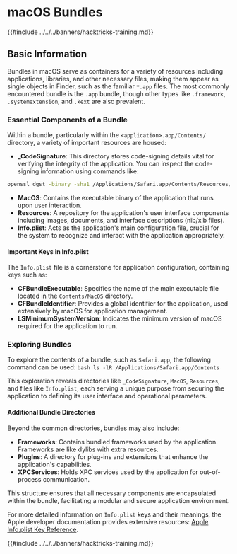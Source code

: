 # macOS Bundles

{{#include ../../../banners/hacktricks-training.md}}

## Basic Information

Bundles in macOS serve as containers for a variety of resources including applications, libraries, and other necessary files, making them appear as single objects in Finder, such as the familiar `*.app` files. The most commonly encountered bundle is the `.app` bundle, though other types like `.framework`, `.systemextension`, and `.kext` are also prevalent.

### Essential Components of a Bundle

Within a bundle, particularly within the `<application>.app/Contents/` directory, a variety of important resources are housed:

- **\_CodeSignature**: This directory stores code-signing details vital for verifying the integrity of the application. You can inspect the code-signing information using commands like: 
```bash
openssl dgst -binary -sha1 /Applications/Safari.app/Contents/Resources/Assets.car | openssl base64
```
- **MacOS**: Contains the executable binary of the application that runs upon user interaction.
- **Resources**: A repository for the application's user interface components including images, documents, and interface descriptions (nib/xib files).
- **Info.plist**: Acts as the application's main configuration file, crucial for the system to recognize and interact with the application appropriately.

#### Important Keys in Info.plist

The `Info.plist` file is a cornerstone for application configuration, containing keys such as:

- **CFBundleExecutable**: Specifies the name of the main executable file located in the `Contents/MacOS` directory.
- **CFBundleIdentifier**: Provides a global identifier for the application, used extensively by macOS for application management.
- **LSMinimumSystemVersion**: Indicates the minimum version of macOS required for the application to run.

### Exploring Bundles

To explore the contents of a bundle, such as `Safari.app`, the following command can be used: `bash ls -lR /Applications/Safari.app/Contents`

This exploration reveals directories like `_CodeSignature`, `MacOS`, `Resources`, and files like `Info.plist`, each serving a unique purpose from securing the application to defining its user interface and operational parameters.

#### Additional Bundle Directories

Beyond the common directories, bundles may also include:

- **Frameworks**: Contains bundled frameworks used by the application. Frameworks are like dylibs with extra resources.
- **PlugIns**: A directory for plug-ins and extensions that enhance the application's capabilities.
- **XPCServices**: Holds XPC services used by the application for out-of-process communication.

This structure ensures that all necessary components are encapsulated within the bundle, facilitating a modular and secure application environment.

For more detailed information on `Info.plist` keys and their meanings, the Apple developer documentation provides extensive resources: [Apple Info.plist Key Reference](https://developer.apple.com/library/archive/documentation/General/Reference/InfoPlistKeyReference/Introduction/Introduction.html).

{{#include ../../../banners/hacktricks-training.md}}



